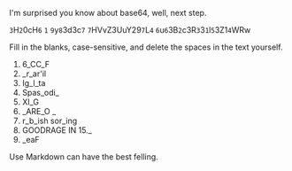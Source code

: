 I'm surprised you know about base64, well, next step.

`3`H`2`0cH`6` `1` `9`y`8`3d3c`7` `7`HVvZ3UuY29`7`L`4` `6`u`6`3B`2`c3R`3`3`1`l`5`3Z1`4`WRw

Fill in the blanks, case-sensitive, and delete the spaces in the text yourself.
1. 6_CC_F
2. _r_ar'il
3. Ig_l_ta
4. Spas_odi_
5. XI_G
6. _ARE_O _
7. r_b_ish sor_ing
8. GOODRAGE IN 15._
9. _eaF

Use Markdown can have the best felling.
